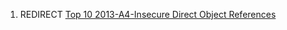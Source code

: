 1.  REDIRECT [Top 10 2013-A4-Insecure Direct Object
    References](Top_10_2013-A4-Insecure_Direct_Object_References "wikilink")